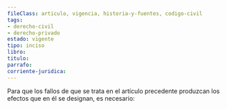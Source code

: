 ```yaml
---
fileClass: articulo, vigencia, historia-y-fuentes, codigo-civil
tags:
- derecho-civil
- derecho-privado
estado: vigente
tipo: inciso
libro:
titulo:
parrafo:
corriente-juridica:
---
```

Para que los fallos de que se trata en el artículo precedente produzcan los efectos que en él se designan, es necesario: